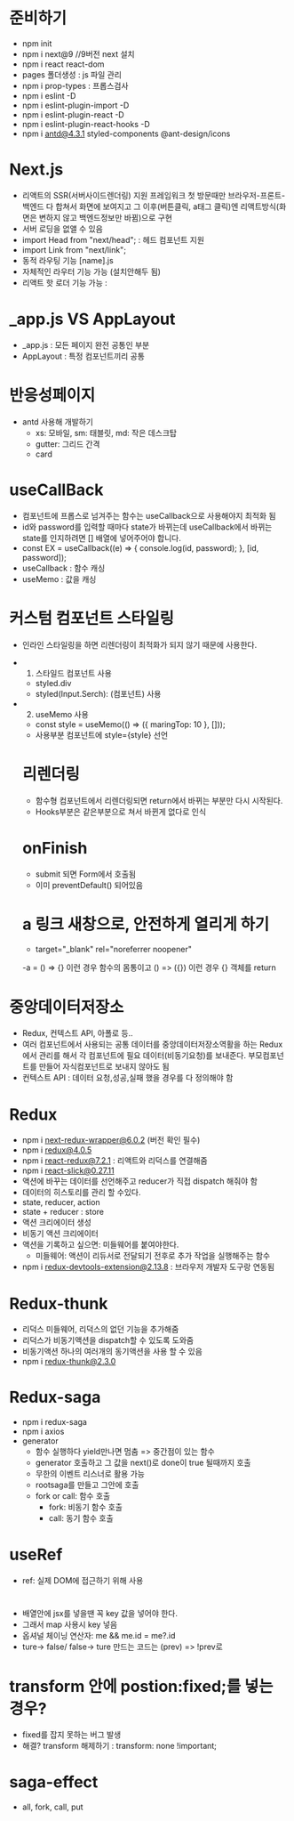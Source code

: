 # 준비하기

- npm init
- npm i next@9 //9버전 next 설치
- npm i react react-dom
- pages 폴더생성 : js 파일 관리
- npm i prop-types : 프롭스검사
- npm i eslint -D
- npm i eslint-plugin-import -D
- npm i eslint-plugin-react -D
- npm i eslint-plugin-react-hooks -D
- npm i antd@4.3.1 styled-components @ant-design/icons

# Next.js

- 리액트의 SSR(서버사이드렌더링) 지원 프레임워크
  첫 방문때만 브라우저-프론트-백엔드 다 합쳐서 화면에 보여지고
  그 이후(버튼클릭, a태그 클릭)엔 리액트방식(화면은 변하지 않고 백엔드정보만 바뀜)으로 구현
- 서버 로딩을 없앨 수 있음
- import Head from "next/head"; : 헤드 컴포넌트 지원
- import Link from "next/link";
- 동적 라우팅 기능
  [name].js
- 자체적인 라우터 기능 가능 (설치안해두 됨)
- 리액트 핫 로더 기능 가능 :

# \_app.js VS AppLayout

- \_app.js : 모든 페이지 완전 공통인 부분
- AppLayout : 특정 컴포넌트끼리 공통

# 반응성페이지

- antd 사용해 개발하기
  - xs: 모바일, sm: 태블릿, md: 작은 데스크탑
  - gutter: 그리드 간격
  - card

# useCallBack

- 컴포넌트에 프롭스로 넘겨주는 함수는 useCallback으로 사용해야지 최적화 됨
- id와 password를 입력할 때마다 state가 바뀌는데 useCallback에서 바뀌는 state를 인지하려면 [] 배열에 넣어주어야 합니다.
- const EX = useCallback((e) => {
  console.log(id, password);
  }, [id, password]);
- useCallback : 함수 캐싱
- useMemo : 값을 캐싱

# 커스텀 컴포넌트 스타일링

- 인라인 스타일링을 하면 리렌더링이 최적화가 되지 않기 때문에 사용한다.
- 1. 스타일드 컴포넌트 사용
  - styled.div
  - styled(Input.Serch): (컴포넌트) 사용
- 2. useMemo 사용

  - const style = useMemo(() => ({ maringTop: 10 }, []));
  - 사용부분 컴포넌트에 style={style} 선언

  # 리렌더링

  - 함수형 컴포넌트에서 리렌더링되면 return에서 바뀌는 부분만 다시 시작된다.
  - Hooks부분은 같은부분으로 쳐서 바뀐게 없다로 인식

  # onFinish

  - submit 되면 Form에서 호출됨
  - 이미 preventDefault() 되어있음

  # a 링크 새창으로, 안전하게 열리게 하기

  - target="\_blank" rel="noreferrer noopener"

  -a = () => {} 이런 경우 함수의 몸통이고 () => ({}) 이런 경우 {} 객체를 return

# 중앙데이터저장소

- Redux, 컨텍스트 API, 아폴로 등..
- 여러 컴포넌트에서 사용되는 공통 데이터를 중앙데이터저장소역활을 하는 Redux에서 관리를 해서
  각 컴포넌트에 필요 데이터(비동기요청)를 보내준다. 부모컴포넌트를 만들어 자식컴포넌트로 보내지 않아도 됨
- 컨텍스트 API : 데이터 요청,성공,실패 했을 경우를 다 정의해야 함

# Redux

- npm i next-redux-wrapper@6.0.2 (버전 확인 필수)
- npm i redux@4.0.5
- npm i react-redux@7.2.1 : 리액트와 리덕스를 연결해줌
- npm i react-slick@0.27.11
- 액션에 바꾸는 데이터를 선언해주고 reducer가 직접 dispatch 해줘야 함
- 데이터의 히스토리를 관리 할 수있다.
- state, reducer, action
- state + reducer : store
- 액션 크리에이터 생성
- 비동기 액션 크리에이터
- 액션을 기록하고 싶으면: 미들웨어를 붙여야한다.
  - 미들웨어: 액션이 리듀서로 전달되기 전후로 추가 작업을 실행해주는 함수
- npm i redux-devtools-extension@2.13.8 : 브라우저 개발자 도구랑 연동됨

# Redux-thunk

- 리덕스 미들웨어, 리덕스의 없던 기능을 추가해줌
- 리덕스가 비동기액션을 dispatch할 수 있도록 도와줌
- 비동기액션 하나의 여러개의 동기액션을 사용 할 수 있음
- npm i redux-thunk@2.3.0

# Redux-saga

- npm i redux-saga
- npm i axios
- generator
  - 함수 실행하다 yield만나면 멈춤 => 중간점이 있는 함수
  - generator 호출하고 그 값을 next()로 done이 true 될때까지 호출
  - 무한의 이벤트 리스너로 활용 가능
  - rootsaga를 만들고 그안에 호출
  - fork or call: 함수 호출
    - fork: 비동기 함수 호출
    - call: 동기 함수 호출

# useRef

- ref: 실제 DOM에 접근하기 위해 사용

#

- 배열안에 jsx를 넣을땐 꼭 key 값을 넣어야 한다.
- 그래서 map 사용시 key 넣음
- 옵셔널 체이닝 연산자: me && me.id = me?.id
- ture-> false/ false-> ture 만드는 코드는 (prev) => !prev로

# transform 안에 postion:fixed;를 넣는 경우?

- fixed를 잡지 못하는 버그 발생
- 해결? transform 해제하기 : transform: none !important;

# saga-effect

- all, fork, call, put
